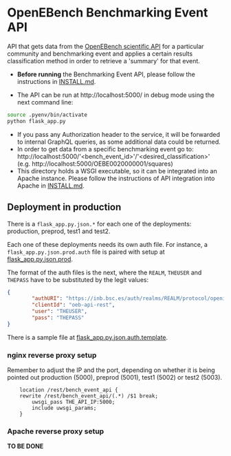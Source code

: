 # OpenEBench Benchmarking Event API

API that gets data from the [OpenEBench scientific API](https://openebench.bsc.es/api/scientific/Community.html) for a particular community and benchmarking event and applies a certain results classification method in order to retrieve a 'summary' for that event.

-   **Before running** the Benchmarking Event API, please follow the instructions in [INSTALL.md](INSTALL.md).

*   The API can be run at http://localhost:5000/ in debug mode using the next command line:

```bash
source .pyenv/bin/activate
python flask_app.py
```

-   If you pass any Authorization header to the service, it will be forwarded to internal GraphQL queries, as some additional data could be returned.
-   In order to get data from a specific benchmarking event go to: http://localhost:5000/'<bench_event_id>'/'<desired_classification>' (e.g. http://localhost:5000/OEBE0020000001/squares)
-   This directory holds a WSGI executable, so it can be integrated into an Apache instance. Please follow the instructions of API integration into Apache in [INSTALL.md](INSTALL.md).

## Deployment in production

There is a `flask_app.py.json.*` for each one of the deployments: production, preprod, test1 and test2.

Each one of these deployments needs its own auth file. For instance, a `flask_app.py.json.prod.auth` file is paired with setup at [flask_app.py.json.prod](flask_app.py.json.prod).

The format of the auth files is the next, where the `REALM`, `THEUSER` and `THEPASS` have to be substituted by the legit values:

```json
{
        "authURI": "https://inb.bsc.es/auth/realms/REALM/protocol/openid-connect/token",
        "clientId": "oeb-api-rest",
        "user": "THEUSER",
        "pass": "THEPASS"
}
```

There is a sample file at [flask_app.py.json.auth.template](flask_app.py.json.auth.template).

### nginx reverse proxy setup

Remember to adjust the IP and the port, depending on whether it is being pointed out production (5000), preprod (5001), test1 (5002) or test2 (5003).

```
    location /rest/bench_event_api {
	rewrite /rest/bench_event_api/(.*) /$1 break;
        uwsgi_pass THE_API_IP:5000;
        include uwsgi_params;
    }

```

### Apache reverse proxy setup

**TO BE DONE**
